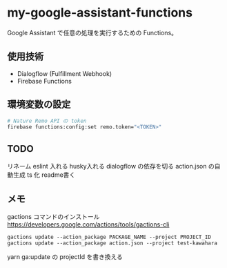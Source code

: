 # my-google-assistant-functions

Google Assistant で任意の処理を実行するための Functions。

## 使用技術

- Dialogflow (Fulfillment Webhook)
- Firebase Functions

## 環境変数の設定

```bash
# Nature Remo API の token
firebase functions:config:set remo.token="<TOKEN>"
```

## TODO

リネーム
eslint 入れる
husky入れる
dialogflow の依存を切る
action.json の自動生成
ts 化
readme書く

## メモ

gactions コマンドのインストール  
https://developers.google.com/actions/tools/gactions-cli

```
gactions update --action_package PACKAGE_NAME --project PROJECT_ID
gactions update --action_package action.json --project test-kawahara
```

yarn ga:update の projectId を書き換える
